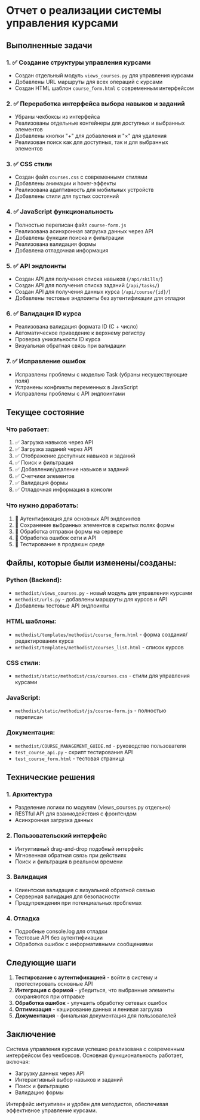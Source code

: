 # Отчет о реализации системы управления курсами

## Выполненные задачи

### 1. ✅ Создание структуры управления курсами
- Создан отдельный модуль `views_courses.py` для управления курсами
- Добавлены URL маршруты для всех операций с курсами
- Создан HTML шаблон `course_form.html` с современным интерфейсом

### 2. ✅ Переработка интерфейса выбора навыков и заданий
- Убраны чекбоксы из интерфейса
- Реализованы отдельные контейнеры для доступных и выбранных элементов
- Добавлены кнопки "+" для добавления и "×" для удаления
- Реализован поиск как для доступных, так и для выбранных элементов

### 3. ✅ CSS стили
- Создан файл `courses.css` с современными стилями
- Добавлены анимации и hover-эффекты
- Реализована адаптивность для мобильных устройств
- Добавлены стили для пустых состояний

### 4. ✅ JavaScript функциональность
- Полностью переписан файл `course-form.js`
- Реализована асинхронная загрузка данных через API
- Добавлены функции поиска и фильтрации
- Реализована валидация формы
- Добавлена отладочная информация

### 5. ✅ API эндпоинты
- Создан API для получения списка навыков (`/api/skills/`)
- Создан API для получения списка заданий (`/api/tasks/`)
- Создан API для получения данных курса (`/api/course/{id}/`)
- Добавлены тестовые эндпоинты без аутентификации для отладки

### 6. ✅ Валидация ID курса
- Реализована валидация формата ID (C + число)
- Автоматическое приведение к верхнему регистру
- Проверка уникальности ID курса
- Визуальная обратная связь при валидации

### 7. ✅ Исправление ошибок
- Исправлены проблемы с моделью Task (убраны несуществующие поля)
- Устранены конфликты переменных в JavaScript
- Исправлены проблемы с API эндпоинтами

## Текущее состояние

### Что работает:
1. ✅ Загрузка навыков через API
2. ✅ Загрузка заданий через API
3. ✅ Отображение доступных навыков и заданий
4. ✅ Поиск и фильтрация
5. ✅ Добавление/удаление навыков и заданий
6. ✅ Счетчики элементов
7. ✅ Валидация формы
8. ✅ Отладочная информация в консоли

### Что нужно доработать:
1. 🔧 Аутентификация для основных API эндпоинтов
2. 🔧 Сохранение выбранных элементов в скрытых полях формы
3. 🔧 Обработка отправки формы на сервере
4. 🔧 Обработка ошибок сети и API
5. 🔧 Тестирование в продакшн среде

## Файлы, которые были изменены/созданы:

### Python (Backend):
- `methodist/views_courses.py` - новый модуль для управления курсами
- `methodist/urls.py` - добавлены маршруты для курсов и API
- Добавлены тестовые API эндпоинты

### HTML шаблоны:
- `methodist/templates/methodist/course_form.html` - форма создания/редактирования курса
- `methodist/templates/methodist/courses_list.html` - список курсов

### CSS стили:
- `methodist/static/methodist/css/courses.css` - стили для управления курсами

### JavaScript:
- `methodist/static/methodist/js/course-form.js` - полностью переписан

### Документация:
- `methodist/COURSE_MANAGEMENT_GUIDE.md` - руководство пользователя
- `test_course_api.py` - скрипт тестирования API
- `test_course_form.html` - тестовая страница

## Технические решения

### 1. Архитектура
- Разделение логики по модулям (views_courses.py отдельно)
- RESTful API для взаимодействия с фронтендом
- Асинхронная загрузка данных

### 2. Пользовательский интерфейс
- Интуитивный drag-and-drop подобный интерфейс
- Мгновенная обратная связь при действиях
- Поиск и фильтрация в реальном времени

### 3. Валидация
- Клиентская валидация с визуальной обратной связью
- Серверная валидация для безопасности
- Предупреждения при потенциальных проблемах

### 4. Отладка
- Подробные console.log для отладки
- Тестовые API без аутентификации
- Обработка ошибок с информативными сообщениями

## Следующие шаги

1. **Тестирование с аутентификацией** - войти в систему и протестировать основные API
2. **Интеграция с формой** - убедиться, что выбранные элементы сохраняются при отправке
3. **Обработка ошибок** - улучшить обработку сетевых ошибок
4. **Оптимизация** - кэширование данных и ленивая загрузка
5. **Документация** - финальная документация для пользователей

## Заключение

Система управления курсами успешно реализована с современным интерфейсом без чекбоксов. Основная функциональность работает, включая:
- Загрузку данных через API
- Интерактивный выбор навыков и заданий
- Поиск и фильтрацию
- Валидацию формы

Интерфейс интуитивен и удобен для методистов, обеспечивая эффективное управление курсами.
